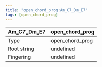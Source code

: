 ```yaml
---
title: "open_chord_prog:Am_C7_Dm_E7"
tags: [open_chord_prog]
---
```


|Am_C7_Dm_E7|open_chord_prog|
|---|---|
|Type|open_chord_prog|
|Root string|undefined|
|Fingering|undefined|

